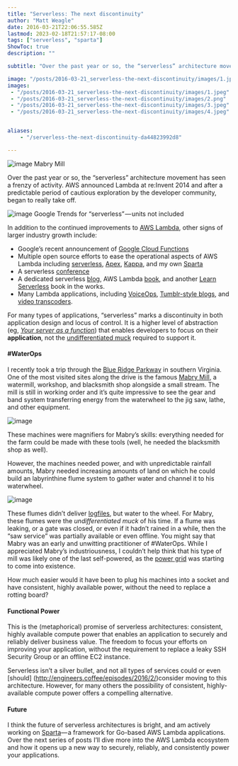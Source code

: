 ```yaml
---
title: "Serverless: The next discontinuity"
author: "Matt Weagle"
date: 2016-03-21T22:06:55.585Z
lastmod: 2023-02-18T21:57:17-08:00
tags: ["serverless", "sparta"]
ShowToc: true
description: ""

subtitle: "Over the past year or so, the “serverless” architecture movement has seen a frenzy of activity. AWS announced Lambda at re:Invent 2014 and…"

image: "/posts/2016-03-21_serverless-the-next-discontinuity/images/1.jpeg"
images:
 - "/posts/2016-03-21_serverless-the-next-discontinuity/images/1.jpeg"
 - "/posts/2016-03-21_serverless-the-next-discontinuity/images/2.png"
 - "/posts/2016-03-21_serverless-the-next-discontinuity/images/3.jpeg"
 - "/posts/2016-03-21_serverless-the-next-discontinuity/images/4.jpeg"


aliases:
    - "/serverless-the-next-discontinuity-da44823992d8"

---
```



![image](/posts/2016-03-21_serverless-the-next-discontinuity/images/1.jpeg#layoutTextWidth)
Mabry Mill



Over the past year or so, the “serverless” architecture movement has seen a frenzy of activity. AWS announced Lambda at re:Invent 2014 and after a predictable period of cautious exploration by the developer community, began to really take off.

![image](/posts/2016-03-21_serverless-the-next-discontinuity/images/2.png#layoutTextWidth)
Google Trends for “serverless” — units not included



In addition to the continued improvements to [AWS Lambda](https://aws.amazon.com/releasenotes/AWS-Lambda), other signs of larger industry growth include:

*   Google’s recent announcement of [Google Cloud Functions](https://cloud.google.com/functions/docs)
*   Multiple open source efforts to ease the operational aspects of AWS Lambda including [serverless](https://github.com/serverless/serverless), [Apex](https://github.com/apex/apex), [Kappa](https://github.com/garnaat/kappa), and my own [Sparta](http://gosparta.io)
*   A serverless [conference](http://serverlessconf.io/)
*   A dedicated serverless [blog](https://serverlesscode.com/), AWS Lambda [book](http://amzn.com/B016JOMAEE), and another [Learn Serverless](http://justserverless.com/blog/releasing-our-learn-serverless-book/) book in the works.
*   Many Lambda applications, including [VoiceOps](https://github.com/1Strategy/alexa-aws-administration), [Tumblr-style blogs](https://github.com/matteobrusa/Tumbless), and [video transcoders](https://github.com/kefabean/lambda-transcoder).

For many types of applications, “serverless” marks a discontinuity in both application design and locus of control. It is a higher level of abstraction (eg, [_Your server as a function_](https://engineering.twitter.com/research/publication/your-server-as-a-function)) that enables developers to focus on their **application**, not the [undifferentiated muck](https://aws.amazon.com/blogs/aws/we_build_muck_s/) required to support it.

#### #WaterOps

I recently took a trip through the [Blue Ridge Parkway](http://www.blueridgeparkway.org/) in southern Virginia. One of the most visited sites along the drive is the famous [Mabry Mill](https://en.wikipedia.org/wiki/Mabry_Mill), a watermill, workshop, and blacksmith shop alongside a small stream. The mill is still in working order and it’s quite impressive to see the gear and band system transferring energy from the waterwheel to the jig saw, lathe, and other equipment.

![image](/posts/2016-03-21_serverless-the-next-discontinuity/images/3.jpeg#layoutTextWidth)


These machines were magnifiers for Mabry’s skills: everything needed for the farm could be made with these tools (well, he needed the blacksmith shop as well).

However, the machines needed power, and with unpredictable rainfall amounts, Mabry needed increasing amounts of land on which he could build an labyrinthine flume system to gather water and channel it to his waterwheel.

![image](/posts/2016-03-21_serverless-the-next-discontinuity/images/4.jpeg#layoutTextWidth)


These flumes didn’t deliver [logfiles](https://flume.apache.org/), but water to the wheel. For Mabry, these flumes were the _undifferentiated muck_ of his time. If a flume was leaking, or a gate was closed, or even if it hadn’t rained in a while, then the “saw service” was partially available or even offline. You might say that Mabry was an early and unwitting practitioner of #WaterOps. While I appreciated Mabry’s industriousness, I couldn’t help think that his type of mill was likely one of the last self-powered, as the [power grid](https://en.wikipedia.org/wiki/Electrical_grid) was starting to come into existence.

How much easier would it have been to plug his machines into a socket and have consistent, highly available power, without the need to replace a rotting board?

#### Functional Power

This is the (metaphorical) promise of serverless architectures: consistent, highly available compute power that enables an application to securely and reliably deliver business value. The freedom to focus your efforts on improving your application, without the requirement to replace a leaky SSH Security Group or an offline EC2 instance.

Serverless isn’t a silver bullet, and not all types of services could or even [should] (http://engineers.coffee/episodes/2016/2/)consider moving to this architecture. However, for many others the possibility of consistent, highly-available compute power offers a compelling alternative.

#### Future

I think the future of serverless architectures is bright, and am actively working on [Sparta](http://gosparta.io/)— a framework for Go-based AWS Lambda applications. Over the next series of posts I’ll dive more into the AWS Lambda ecosystem and how it opens up a new way to securely, reliably, and consistently power your applications.
